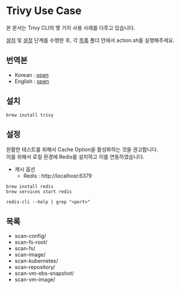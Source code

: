 # Trivy Use Case

본 문서는 Trivy CLI의 몇 가지 사용 사례를 다루고 있습니다.

[설치](./README_ko.md#설치) 및 [설정](./README_ko.md#설정) 단계를 수행한 후, 각 [목록](./README_ko.md#목록) 폴더 안에서 action.sh를 실행해주세요.

## 번역본

- Korean : [open](./README_ko.md)
- English : [open](./README_en.md)

## 설치

```shell
brew install trivy
```

## 설정

원활한 테스트를 위해서 Cache Option을 활성화하는 것을 권고합니다. <br>
이를 위해서 로컬 환경에 Redis를 설치하고 이를 연동하였습니다.

- 캐시 옵션
    - Redis : http://localhost:6379

```shell
brew install redis
brew services start redis

redis-cli --help | grep "<port>"
```

## 목록

- scan-config/
- scan-fs-root/
- scan-fs/
- scan-image/
- scan-kubernetes/
- scan-repository/
- scan-vm-ebs-snapshot/
- scan-vm-image/